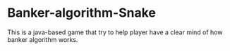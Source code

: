 # Banker-algorithm-Snake
This is a java-based game that try to help player have a clear mind of how banker algorithm works.
